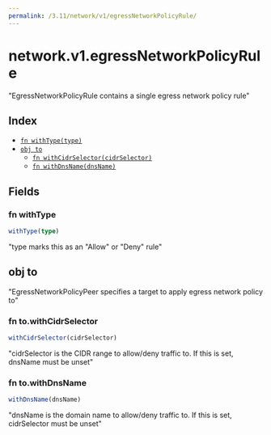 ```yaml
---
permalink: /3.11/network/v1/egressNetworkPolicyRule/
---
```


# network.v1.egressNetworkPolicyRule

"EgressNetworkPolicyRule contains a single egress network policy rule"

## Index

* [`fn withType(type)`](#fn-withtype)
* [`obj to`](#obj-to)
  * [`fn withCidrSelector(cidrSelector)`](#fn-towithcidrselector)
  * [`fn withDnsName(dnsName)`](#fn-towithdnsname)

## Fields

### fn withType

```ts
withType(type)
```

"type marks this as an \"Allow\" or \"Deny\" rule"

## obj to

"EgressNetworkPolicyPeer specifies a target to apply egress network policy to"

### fn to.withCidrSelector

```ts
withCidrSelector(cidrSelector)
```

"cidrSelector is the CIDR range to allow/deny traffic to. If this is set, dnsName must be unset"

### fn to.withDnsName

```ts
withDnsName(dnsName)
```

"dnsName is the domain name to allow/deny traffic to. If this is set, cidrSelector must be unset"